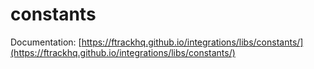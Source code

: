 # constants

Documentation: [https://ftrackhq.github.io/integrations/libs/constants/](https://ftrackhq.github.io/integrations/libs/constants/)

